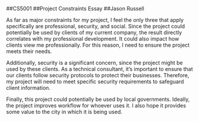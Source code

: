 ##CS5001 
##Project Constraints Essay
##Jason Russell

As far as major constraints for my project, I feel the only three that apply specifically are professional, security, and social. Since the project could potentially be used by clients of my current company, the result directly correlates with my professional development. It could also impact how clients view me professionally. For this reason, I need to ensure the project meets their needs.

Additionally, security is a significant concern, since the project might be used by these clients. As a technical consultant, it’s important to ensure that our clients follow security protocols to protect their businesses. Therefore, my project will need to meet specific security requirements to safeguard client information. 

Finally, this project could potentially be used by local governments. Ideally, the project improves workflow for whoever uses it. I also hope it provides some value to the city in which it is being used. 
